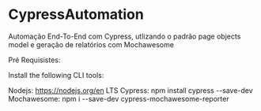 # CypressAutomation
Automação End-To-End com Cypress, utlizando o padrão page objects model e geração de relatórios com Mochawesome

Pré Requisistes:

Install the following CLI tools:

Nodejs:
 https://nodejs.org/en LTS
Cypress:
 npm install cypress --save-dev
Mochawesome:
 npm i --save-dev cypress-mochawesome-reporter
